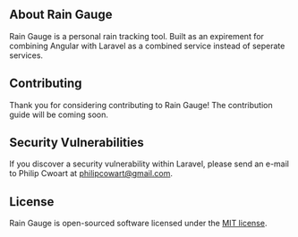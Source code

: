 ## About Rain Gauge

Rain Gauge is a personal rain tracking tool. Built as an expirement for combining Angular with Laravel as a combined service instead of seperate services. 

## Contributing

Thank you for considering contributing to Rain Gauge! The contribution guide will be coming soon.

## Security Vulnerabilities

If you discover a security vulnerability within Laravel, please send an e-mail to Philip Cwoart at philipcowart@gmail.com.

## License

Rain Gauge is open-sourced software licensed under the [MIT license](http://opensource.org/licenses/MIT).
